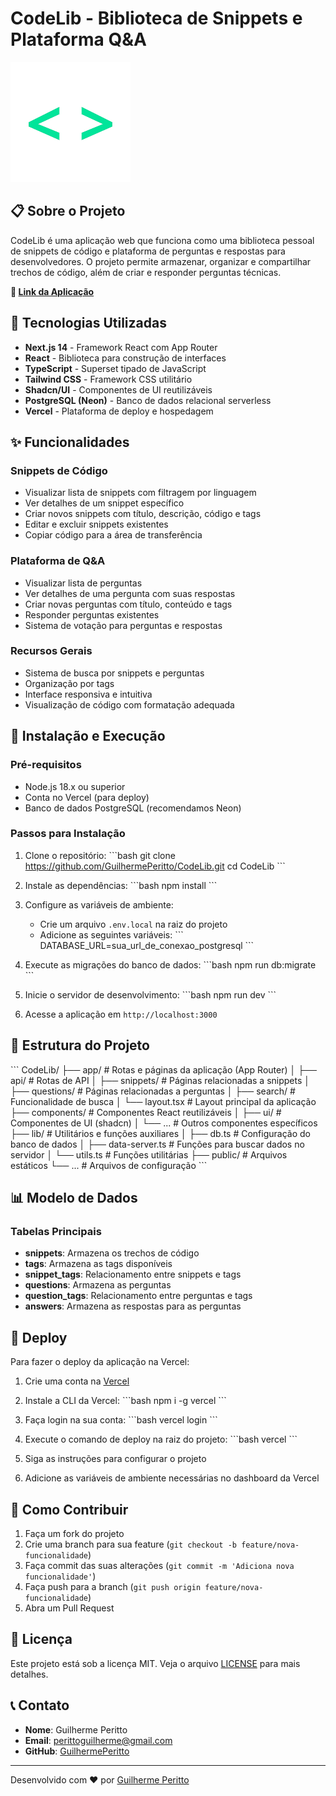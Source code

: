 # CodeLib - Biblioteca de Snippets e Plataforma Q&A

![CodeLib Logo](/public/icons/icon-192x192.png)

## 📋 Sobre o Projeto

CodeLib é uma aplicação web que funciona como uma biblioteca pessoal de snippets de código e plataforma de perguntas e respostas para desenvolvedores. O projeto permite armazenar, organizar e compartilhar trechos de código, além de criar e responder perguntas técnicas.

**🔗 [Link da Aplicação](https://codelib-peritto.vercel.app)**

## 🚀 Tecnologias Utilizadas

- **Next.js 14** - Framework React com App Router
- **React** - Biblioteca para construção de interfaces
- **TypeScript** - Superset tipado de JavaScript
- **Tailwind CSS** - Framework CSS utilitário
- **Shadcn/UI** - Componentes de UI reutilizáveis
- **PostgreSQL (Neon)** - Banco de dados relacional serverless
- **Vercel** - Plataforma de deploy e hospedagem

## ✨ Funcionalidades

### Snippets de Código
- Visualizar lista de snippets com filtragem por linguagem
- Ver detalhes de um snippet específico
- Criar novos snippets com título, descrição, código e tags
- Editar e excluir snippets existentes
- Copiar código para a área de transferência

### Plataforma de Q&A
- Visualizar lista de perguntas
- Ver detalhes de uma pergunta com suas respostas
- Criar novas perguntas com título, conteúdo e tags
- Responder perguntas existentes
- Sistema de votação para perguntas e respostas

### Recursos Gerais
- Sistema de busca por snippets e perguntas
- Organização por tags
- Interface responsiva e intuitiva
- Visualização de código com formatação adequada

## 🔧 Instalação e Execução

### Pré-requisitos
- Node.js 18.x ou superior
- Conta no Vercel (para deploy)
- Banco de dados PostgreSQL (recomendamos Neon)

### Passos para Instalação

1. Clone o repositório:
\`\`\`bash
git clone https://github.com/GuilhermePeritto/CodeLib.git
cd CodeLib
\`\`\`

2. Instale as dependências:
\`\`\`bash
npm install
\`\`\`

3. Configure as variáveis de ambiente:
   - Crie um arquivo `.env.local` na raiz do projeto
   - Adicione as seguintes variáveis:
\`\`\`
DATABASE_URL=sua_url_de_conexao_postgresql
\`\`\`

4. Execute as migrações do banco de dados:
\`\`\`bash
npm run db:migrate
\`\`\`

5. Inicie o servidor de desenvolvimento:
\`\`\`bash
npm run dev
\`\`\`

6. Acesse a aplicação em `http://localhost:3000`

## 📁 Estrutura do Projeto

\`\`\`
CodeLib/
├── app/                    # Rotas e páginas da aplicação (App Router)
│   ├── api/                # Rotas de API
│   ├── snippets/           # Páginas relacionadas a snippets
│   ├── questions/          # Páginas relacionadas a perguntas
│   ├── search/             # Funcionalidade de busca
│   └── layout.tsx          # Layout principal da aplicação
├── components/             # Componentes React reutilizáveis
│   ├── ui/                 # Componentes de UI (shadcn)
│   └── ...                 # Outros componentes específicos
├── lib/                    # Utilitários e funções auxiliares
│   ├── db.ts               # Configuração do banco de dados
│   ├── data-server.ts      # Funções para buscar dados no servidor
│   └── utils.ts            # Funções utilitárias
├── public/                 # Arquivos estáticos
└── ...                     # Arquivos de configuração
\`\`\`

## 📊 Modelo de Dados

### Tabelas Principais

- **snippets**: Armazena os trechos de código
- **tags**: Armazena as tags disponíveis
- **snippet_tags**: Relacionamento entre snippets e tags
- **questions**: Armazena as perguntas
- **question_tags**: Relacionamento entre perguntas e tags
- **answers**: Armazena as respostas para as perguntas

## 🚀 Deploy

Para fazer o deploy da aplicação na Vercel:

1. Crie uma conta na [Vercel](https://vercel.com)
2. Instale a CLI da Vercel:
\`\`\`bash
npm i -g vercel
\`\`\`

3. Faça login na sua conta:
\`\`\`bash
vercel login
\`\`\`

4. Execute o comando de deploy na raiz do projeto:
\`\`\`bash
vercel
\`\`\`

5. Siga as instruções para configurar o projeto
6. Adicione as variáveis de ambiente necessárias no dashboard da Vercel

## 🤝 Como Contribuir

1. Faça um fork do projeto
2. Crie uma branch para sua feature (`git checkout -b feature/nova-funcionalidade`)
3. Faça commit das suas alterações (`git commit -m 'Adiciona nova funcionalidade'`)
4. Faça push para a branch (`git push origin feature/nova-funcionalidade`)
5. Abra um Pull Request

## 📝 Licença

Este projeto está sob a licença MIT. Veja o arquivo [LICENSE](LICENSE) para mais detalhes.

## 📞 Contato

- **Nome**: Guilherme Peritto
- **Email**: perittoguilherme@gmail.com
- **GitHub**: [GuilhermePeritto](https://github.com/GuilhermePeritto)

---

Desenvolvido com ❤️ por [Guilherme Peritto](https://github.com/GuilhermePeritto)
